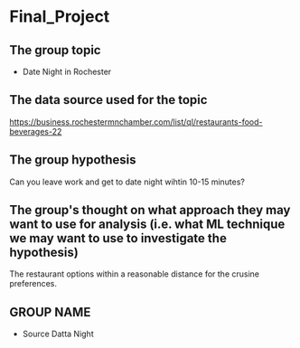 # Final_Project

## The group topic
- Date Night in Rochester


## The data source used for the topic

https://business.rochestermnchamber.com/list/ql/restaurants-food-beverages-22


## The group hypothesis
Can you leave work and get to date night wihtin 10-15 minutes?


## The group's thought on what approach they may want to use for analysis (i.e. what ML technique we may want to use to investigate the hypothesis)
The restaurant options within a reasonable distance for the crusine preferences. 

## GROUP NAME 
- Source Datta Night
